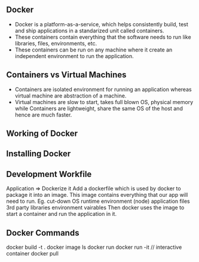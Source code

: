 ## Docker

- Docker is a platform-as-a-service, which helps consistently build, test and ship applications in a standarized unit called containers.
- These containers contain everything that the software needs to run like libraries, files, environments, etc.
- These containers can be run on any machine where it create an independent environment to run the application.

## Containers vs Virtual Machines

- Containers are isolated environment for running an application whereas virtual machine are abstraction of a machine.
- Virtual machines are slow to start, takes full blown OS, physical memory while Containers are lightweight, share the same OS of the host and hence are much faster.

## Working of Docker

## Installing Docker

## Development Workfile

Application => Dockerize it
Add a dockerfile which is used by docker to package it into an image.
This image contains everything that our app will need to run.
Eg.
cut-down OS
runtime environment (node)
application files
3rd party libraries
environment vairables
Then docker uses the image to start a container and run the application in it.

## Docker Commands

docker build -t <name> .
docker image ls
docker run <name>
docker run -it <name> // interactive container
docker pull <name>
